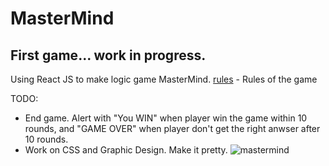 # MasterMind
## First game... work in progress.
Using React JS to make logic game MasterMind.
 [rules](https://en.wikipedia.org/wiki/Mastermind_(board_game)) - Rules of the game

TODO:
- End game. Alert with "You WIN" when player win the game within 10 rounds, and "GAME OVER" when player don't get the right anwser after 10 rounds.
- Work on CSS and Graphic Design. Make it pretty.
![mastermind](https://user-images.githubusercontent.com/26866300/31967271-bd03cda8-b90d-11e7-95f0-a7efa146f9fc.jpg)
